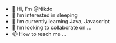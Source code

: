- 👋 Hi, I’m @Nikdo
- 👀 I’m interested in sleeping
- 🌱 I’m currently learning Java, Javascript
- 💞️ I’m looking to collaborate on ...
- 📫 How to reach me ...

<!---
PelcTomas9/PelcTomas9 is a ✨ special ✨ repository because its `README.md` (this file) appears on your GitHub profile.
You can click the Preview link to take a look at your changes.
--->
